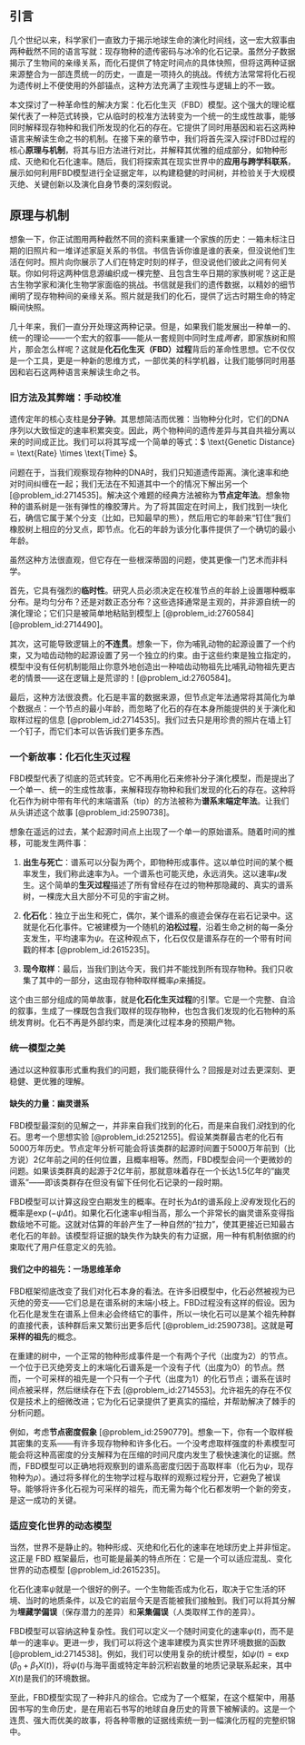 ## 引言
几个世纪以来，科学家们一直致力于揭示地球生命的演化时间线，这一宏大叙事由两种截然不同的语言写就：现存物种的遗传密码与冰冷的化石记录。虽然分子数据揭示了生物间的亲缘关系，而化石提供了特定时间点的具体快照，但将这两种证据来源整合为一部连贯统一的历史，一直是一项持久的挑战。传统方法常常将化石视为遗传树上不便使用的外部锚点，这种方法充满了主观性与逻辑上的不一致。

本文探讨了一种革命性的解决方案：化石化生灭（FBD）模型。这个强大的理论框架代表了一种范式转换，它从临时的校准方法转变为一个统一的生成性故事，能够同时解释现存物种和我们所发现的化石的存在。它提供了同时用基因和岩石这两种语言来解读生命之书的机制。在接下来的章节中，我们将首先深入探讨FBD过程的核心**原理与机制**，将其与旧方法进行对比，并解释其优雅的组成部分，如物种形成、灭绝和化石化速率。随后，我们将探索其在现实世界中的**应用与跨学科联系**，展示如何利用FBD模型进行全证据定年，以构建稳健的时间树，并检验关于大规模灭绝、关键创新以及演化自身节奏的深刻假说。

## 原理与机制

想象一下，你正试图用两种截然不同的资料来重建一个家族的历史：一箱未标注日期的旧照片和一堆详述家庭关系的书信。书信告诉你谁是谁的表亲，但没说他们生活在何时。照片向你展示了人们在特定时刻的样子，但没说他们彼此之间有何关联。你如何将这两种信息源编织成一棵完整、且包含生卒日期的家族树呢？这正是古生物学家和演化生物学家面临的挑战。书信就是我们的遗传数据，以精妙的细节阐明了现存物种间的亲缘关系。照片就是我们的化石，提供了远古时期生命的特定瞬间快照。

几十年来，我们一直分开处理这两种记录。但是，如果我们能发展出一种单一的、统一的理论——一个宏大的叙事——能从一套规则中同时生成*两者*，即家族树和照片，那会怎么样呢？这就是**化石化生灭（FBD）过程**背后的革命性思想。它不仅仅是一个工具，更是一种新的思维方式，一部优美的科学机器，让我们能够同时用基因和岩石这两种语言来解读生命之书。

### 旧方法及其弊端：手动校准

遗传定年的核心支柱是**分子钟**。其思想简洁而优雅：当物种分化时，它们的DNA序列以大致恒定的速率积累突变。因此，两个物种间的遗传差异与其自共祖分离以来的时间成正比。我们可以将其写成一个简单的等式：$ \text{Genetic Distance} = \text{Rate} \times \text{Time} $。

问题在于，当我们观察现存物种的DNA时，我们只知道遗传距离。演化速率和绝对时间纠缠在一起；我们无法在不知道其中一个的情况下解出另一个 [@problem_id:2714535]。解决这个难题的经典方法被称为**节点定年法**。想象物种的谱系树是一张有弹性的橡胶薄片。为了将其固定在时间上，我们找到一块化石，确信它属于某个分支（比如，已知最早的熊），然后用它的年龄来“钉住”我们橡胶树上相应的分叉点，即节点。化石的年龄为该分化事件提供了一个确切的最小年龄。

虽然这种方法很直观，但它存在一些根深蒂固的问题，使其更像一门艺术而非科学。

首先，它具有强烈的**临时性**。研究人员必须决定在校准节点的年龄上设置哪种概率分布。是均匀分布？还是对数正态分布？这些选择通常是主观的，并非源自统一的演化理论；它们只是被简单地粘贴到模型上 [@problem_id:2760584] [@problem_id:2714490]。

其次，这可能导致逻辑上的**不连贯**。想象一下，你为哺乳动物的起源设置了一个约束，又为啮齿动物的起源设置了另一个独立的约束。由于这些约束是独立指定的，模型中没有任何机制能阻止你意外地创造出一种啮齿动物祖先比哺乳动物祖先更古老的情景——这在逻辑上是荒谬的！[@problem_id:2760584]。

最后，这种方法很浪费。化石是丰富的数据来源，但节点定年法通常将其简化为单个数据点：一个节点的最小年龄，而忽略了化石的存在本身所能提供的关于演化和取样过程的信息 [@problem_id:2714535]。我们过去只是用珍贵的照片在墙上钉一个钉子，而它们本可以告诉我们更多东西。

### 一个新故事：化石化生灭过程

FBD模型代表了彻底的范式转变。它不再用化石来修补分子演化模型，而是提出了一个单一、统一的生成性故事，来解释现存物种和我们发现的化石的存在。这种将化石作为树中带有年代的末端谱系（tip）的方法被称为**谱系末端定年法**。让我们从头讲述这个故事 [@problem_id:2590738]。

想象在遥远的过去，某个起源时间点上出现了一个单一的原始谱系。随着时间的推移，可能发生两件事：

1.  **出生与死亡**：谱系可以分裂为两个，即物种形成事件。这以单位时间的某个概率发生，我们称此速率为$\lambda$。一个谱系也可能灭绝，永远消失。这以速率$\mu$发生。这个简单的**生灭过程**描述了所有曾经存在过的物种那隐藏的、真实的谱系树，一棵庞大且大部分不可见的宇宙之树。

2.  **化石化**：独立于出生和死亡，偶尔，某个谱系的痕迹会保存在岩石记录中。这就是化石化事件。它被建模为一个随机的**泊松过程**，沿着生命之树的每一条分支发生，平均速率为$\psi$。在这种观点下，化石仅仅是谱系存在的一个带有时间戳的样本 [@problem_id:2615235]。

3.  **现今取样**：最后，当我们到达今天，我们并不能找到所有现存物种。我们只收集了其中的一部分，这由现存物种取样概率$\rho$来捕捉。

这个由三部分组成的简单故事，就是**化石化生灭过程**的引擎。它是一个完整、自洽的叙事，生成了一棵既包含我们取样的现存物种，也包含我们发现的化石物种的系统发育树。化石不再是外部约束，而是演化过程本身的预期产物。

### 统一模型之美

通过以这种叙事形式重构我们的问题，我们能获得什么？回报是对过去更深刻、更稳健、更优雅的理解。

#### 缺失的力量：幽灵谱系

FBD模型最深刻的见解之一，并非来自我们找到的化石，而是来自我们*没*找到的化石。思考一个思想实验 [@problem_id:2521255]。假设某类群最古老的化石有5000万年历史。节点定年分析可能会将该类群的起源时间置于5000万年前到（比方说）2亿年前之间的任何位置，且概率相等。然而，FBD模型会问一个更微妙的问题。如果该类群真的起源于2亿年前，那就意味着存在一个长达1.5亿年的“幽灵谱系”——即该类群存在但没有留下任何化石记录的一段时期。

FBD模型可以计算这段空白期发生的概率。在时长为$\Delta t$的谱系段上*没有*发现化石的概率是$\exp(-\psi \Delta t)$。如果化石化速率$\psi$相当高，那么一个非常长的幽灵谱系变得指数级地不可能。这就对估算的年龄产生了一种自然的“拉力”，使其更接近已知最古老化石的年龄。该模型将证据的缺失作为缺失的有力证据，用一种有机制依据的约束取代了用户任意定义的先验。

#### 我们之中的祖先：一场思维革命

FBD框架彻底改变了我们对化石本身的看法。在许多旧模型中，化石必然被视为已灭绝的旁支——它们总是在谱系树的末端小枝上。FBD过程没有这样的假设。因为化石化是发生在谱系上但未必会终结它的事件，所以一块化石可以是某个祖先种群的直接代表，该种群后来又繁衍出更多后代 [@problem_id:2590738]。这就是**可采样的祖先**的概念。

在重建的树中，一个正常的物种形成事件是一个有两个子代（出度为2）的节点。一个位于已灭绝旁支上的末端化石谱系是一个没有子代（出度为0）的节点。然而，一个可采样的祖先是一个只有一个子代（出度为1）的化石节点；谱系在该时间点被采样，然后继续存在下去 [@problem_id:2714553]。允许祖先的存在不仅仅是技术上的细微改进；它为化石记录提供了更真实的描绘，并帮助解决了棘手的分析问题。

例如，考虑**节点密度假象** [@problem_id:2590779]。想象一下，你有一个取样极其密集的支系——有许多现存物种和许多化石。一个没考虑取样强度的朴素模型可能会将这种高密度的分支解释为在压缩的时间尺度内发生了极快速演化的证据。然而，FBD模型可以正确地将观察到的谱系高密度归因于高取样率（化石为$\psi$，现存物种为$\rho$）。通过将多样化的生物学过程与取样的观察过程分开，它避免了被误导。能够将许多化石视为可采样的祖先，而无需为每个化石都发明一个新的旁支，是这一成功的关键。

### 适应变化世界的动态模型

当然，世界不是静止的。物种形成、灭绝和化石化的速率在地球历史上并非恒定。这正是 FBD 框架最后，也可能是最美的特点所在：它是一个可以适应混乱、变化世界的动态模型 [@problem_id:2615235]。

化石化速率$\psi$就是一个很好的例子。一个生物能否成为化石，取决于它生活的环境、当时的地质条件，以及它的岩层今天是否能被我们接触到。我们可以将其分解为**埋藏学偏误**（保存潜力的差异）和**采集偏误**（人类取样工作的差异）。

FBD模型可以容纳这种复杂性。我们可以定义一个随时间变化的速率$\psi(t)$，而不是单一的速率$\psi$。更进一步，我们可以将这个速率建模为真实世界环境数据的函数 [@problem_id:2714538]。例如，我们可以使用复杂的统计模型，如$\psi(t) = \exp(\beta_0 + \beta_1 X(t))$，将$\psi(t)$与海平面或特定年龄沉积岩数量的地质记录联系起来，其中$X(t)$是我们的环境数据。

至此，FBD模型实现了一种非凡的综合。它成为了一个框架，在这个框架中，用基因书写的生命历史，是在用岩石书写的地球自身历史的背景下被解读的。这是一个连贯、强大而优美的故事，将各种零散的证据线索统一到一幅演化历程的完整织锦中。

